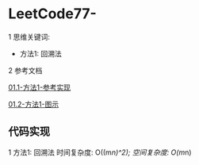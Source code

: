 # LeetCode77- 

1 思维关键词: 
  - 方法1: 回溯法

2 参考文档

[01.1-方法1-参考实现]()

[01.2-方法1-图示]()


## 代码实现

1 方法1: 回溯法  时间复杂度: O((m*n)^2);  空间复杂度: O(m*n)

```ts

```
